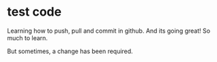 # test code
Learning how to push, pull and commit in github.
And its going great!
So much to learn.

But sometimes, a change has been required.